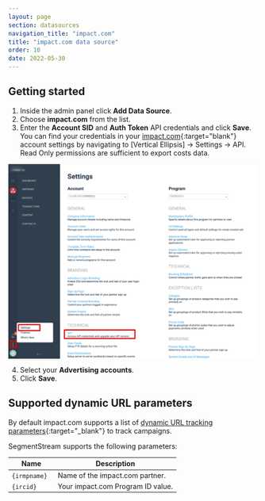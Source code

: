 ```yaml
---
layout: page
section: datasources
navigation_title: "impact.com"
title: "impact.com data source"
order: 10
date: 2022-05-30
---
```


## Getting started

1. Inside the admin panel click **Add Data Source**.
2. Choose **impact.com** from the list.
3. Enter the **Account SID** and **Auth Token** API credentials and click **Save**. You can find your credentials in your [impact.com](https://app.impact.com/){:target="blank"} account settings by navigating to [Vertical Ellipsis] → Settings → API. Read Only permissions are sufficient to export costs data.
<img src="/img/impact_auth_1_api.png" alt="Impact — API" width="600" style="display:block"/>

4. Select your **Advertising accounts**.
5. Click **Save**.

## Supported dynamic URL parameters

By default impact.com supports a list of [dynamic URL tracking parameters](https://integrations.impact.com/impact-brand/docs/branch#section-link-parameters-reference){:target="_blank"} to track campaigns.

SegmentStream supports the following parameters:

Name|Description
--- | ---
`{irmpname}	` | Name of the impact.com partner.
`{ircid}` | Your impact.com Program ID value.
